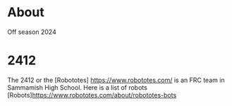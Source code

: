 # About

Off season 2024

# 2412

The 2412 or the [Robototes] https://www.robototes.com/ is an FRC team in Sammamish High School. Here is a list of robots
[Robots]https://www.robototes.com/about/robototes-bots

